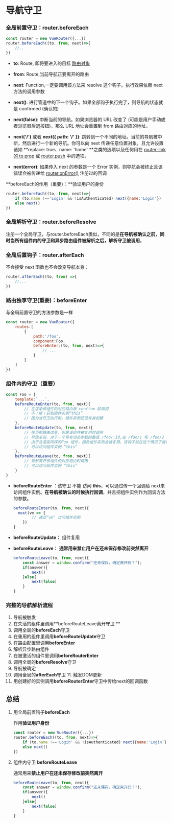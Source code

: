 # 导航守卫

### 全局前置守卫：router.beforeEach

```javascript
const router = new VueRouter({...})
router.beforeEach((to, from, next)=>{
    //..
})
```

* **to**: Route, 即将要进入的目标 [路由对象](https://router.vuejs.org/zh/api/#路由对象)

* **from**: Route,当前导航正要离开的路由

* **next**: Function,一定要调用该方法来 resolve 这个钩子。执行效果依赖 next 方法的调用参数
* **next()**: 进行管道中的下一个钩子。如果全部钩子执行完了，则导航的状态就是 confirmed (确认的)
  
* **next(false)**: 中断当前的导航。如果浏览器的 URL 改变了 (可能是用户手动或者浏览器后退按钮)，那么 URL 地址会重置到 from 路由对应的地址。
  
* **next('/')** 或者 **next({ path: '/' })**:     跳转到一个不同的地址。当前的导航被中断，然后进行一个新的导航。你可以向 next 传递任意位置对象，且允许设置诸如 **replace:  true、name: 'home' **之类的选项以及任何用在 [router-link 的 to prop](https://router.vuejs.org/zh/api/#to) 或 [router.push](https://router.vuejs.org/zh/api/#router-push) 中的选项。
  
* **next(error)**: 如果传入 next 的参数是一个 Error 实例，则导航会被终止且该错误会被传递给 [router.onError()](https://router.vuejs.org/zh/api/#router-onerror) 注册过的回调

**beforeEach的作用（重要）：**验证用户的身份

```javascript
router.beforeEach((to, from, next)=>{
    if (to.name !=='Login' && !isAuthenticated) next({name:'Login'})
    else next()
})
```

### 全局解析守卫：router.beforeResolve

注册一个全局守卫，与router.beforeEach类似，不同的是**在导航被确认之前**，**同时当所有组件内的守卫和异步路由组件被解析之后，解析守卫被调用**。

### 全局后置钩子：router.afterEach

不会接受 next 函数也不会改变导航本身：

```javascript
router.afterEach((to, from) =>{
    //...
})
```

### 路由独享守卫(重要)：beforeEnter

与全局前置守卫的方法参数是一样

```javascript
const router = new VueRouter({
    routes:[
        {
            path:'/foo',
            component:Foo,
            beforeEnter:(to, from, next)=>{
                // ...
            }
        }
    ]
})
```

### 组件内的守卫（重要）

```javascript
const Foo = {
    template:`...`,
    beforeRouteEnter(to, from, next){
        // 在渲染该组件的对应路由被 confirm 前调用
        // 不！能！获取组件实例“this”
        // 因为当守卫执行前，组件实例还没有被创建
    },
    beforeRouteUpdate(to, from, next){
        // 在当前路由改变，但是该组件被复用时调用
        // 举例来说，对于一个带有动态参数的路径 /foo/:id,在 /foo/1 和 /foo/2 之间跳转的时候
        // 由于会渲染同样的Foo 组件，因此组件实例会被复用，该钩子就在这个情况下被调用
        // 可以访问组件实例 “this”
    },
    beforeRouteLeave(to, from, next){
        // 导航离开该组件的对应路由时调用
        // 可以访问组件实例 “this”
    }
}
```

* **beforeRouteEnter** ：该守卫 不能 访问 **this**，可以通过传一个回调给 next来访问组件实例。**在导航被确认的时候执行回调**，并且把组件实例作为回调方法的参数。

  ```javascript
  beforeRouteEnter(to, from, next){
  	next(vm => {
          // 通过”vm“ 访问组件实例
      })
  }
  ```

* **beforeRouteUpdate：** 组件复用

* **beforeRouteLeave：** **通常用来禁止用户在还未保存修改前突然离开**

  ```javascript
  beforeRouteLeave(to, from, next){
      const answer = window.confirm("还未保存，确定离开码？");
      if(answer){
          next()
      }else{
          next(false)
      }
  }
  ```

### 完整的导航解析流程

1. 导航被触发
2. 在失活的组件里调用**beforeRouteLeave离开守卫 **
3. 调用全局的**beforeEach**守卫
4. 在重用的组件里调用**beforeRouteUpdate**守卫
5. 在路由配置里调用**beforeEnter**
6. 解析异步路由组件
7. 在被激活的组件里调用**beforeRouterEnter**
8. 调用全局的**beforeResolve**守卫
9. 导航被确定
10. 调用全局的**afterEach**守卫
    11. 触发DOM更新																	
12. 用创建好的实例调用**beforeRouterEnter**守卫中传给next的回调函数

## 总结

1. 用全局前置钩子**beforeEach**

   作用**验证用户身份**

   ```js
   const router = new VueRouter({...})
   router.beforeEach((to, from, next)=>{
       if (to.name !=='Login' && !isAuthenticated) next({name:'Login'})
       else next()
   })
   ```

2. 组件内守卫 **beforeRouteLeave**

   通常用来**禁止用户在还未保存修改前突然离开**

   ```js
   beforeRouteLeave(to, from, next){
       const answer = window.confirm("还未保存，确定离开码？");
       if(answer){
           next()
       }else{
           next(false)
       }
   }
   ```

   